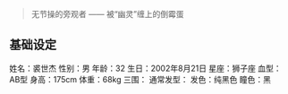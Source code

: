 > 无节操的旁观者 —— 被“幽灵”缠上的倒霉蛋

## 基础设定

姓名：裘世杰
性别：男
年龄：32
生日：2002年8月21日
星座：狮子座
血型：AB型
身高：175cm
体重：68kg
三围：
通常发型：
发色：纯黑色
瞳色：黑

